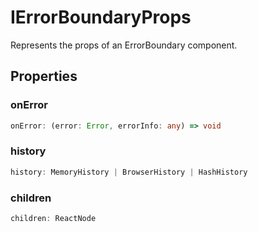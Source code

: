 # IErrorBoundaryProps

Represents the props of an ErrorBoundary component.

## Properties

### onError

```ts
onError: (error: Error, errorInfo: any) => void
```

### history

```ts
history: MemoryHistory | BrowserHistory | HashHistory
```

### children

```ts
children: ReactNode
```
